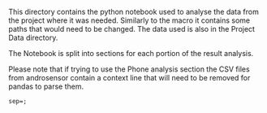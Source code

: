 This directory contains the python notebook used to analyse the data from the
project where it was needed. Similarly to the macro it contains some paths
that would need to be changed. The data used is also in the Project Data
directory.

The Notebook is split into sections for each portion of the result analysis.

Please note that if trying to use the Phone analysis section the CSV files from
androsensor contain a context line that will need to be removed for pandas to
parse them.
```
sep=;
```